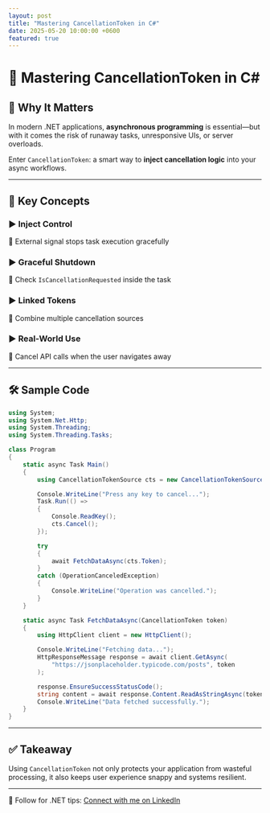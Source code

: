 ```yaml
---
layout: post
title: "Mastering CancellationToken in C#"
date: 2025-05-20 10:00:00 +0600
featured: true
---
```

# 🚦 Mastering CancellationToken in C#

## 🧠 Why It Matters
In modern .NET applications, **asynchronous programming** is essential—but with it comes the risk of runaway tasks, unresponsive UIs, or server overloads.

Enter `CancellationToken`: a smart way to **inject cancellation logic** into your async workflows.

---

## 🎯 Key Concepts

### ▶️ Inject Control  
🔹 External signal stops task execution gracefully

### ▶️ Graceful Shutdown  
🔹 Check `IsCancellationRequested` inside the task

### ▶️ Linked Tokens  
🔹 Combine multiple cancellation sources

### ▶️ Real-World Use  
🔹 Cancel API calls when the user navigates away

---

## 🛠️ Sample Code

```csharp
using System;
using System.Net.Http;
using System.Threading;
using System.Threading.Tasks;

class Program
{
    static async Task Main()
    {
        using CancellationTokenSource cts = new CancellationTokenSource();

        Console.WriteLine("Press any key to cancel...");
        Task.Run(() =>
        {
            Console.ReadKey();
            cts.Cancel();
        });

        try
        {
            await FetchDataAsync(cts.Token);
        }
        catch (OperationCanceledException)
        {
            Console.WriteLine("Operation was cancelled.");
        }
    }

    static async Task FetchDataAsync(CancellationToken token)
    {
        using HttpClient client = new HttpClient();

        Console.WriteLine("Fetching data...");
        HttpResponseMessage response = await client.GetAsync(
            "https://jsonplaceholder.typicode.com/posts", token
        );

        response.EnsureSuccessStatusCode();
        string content = await response.Content.ReadAsStringAsync(token);
        Console.WriteLine("Data fetched successfully.");
    }
}
```

---

## ✅ Takeaway

Using `CancellationToken` not only protects your application from wasteful processing, it also keeps user experience snappy and systems resilient.

---

🔵 Follow for .NET tips: [Connect with me on LinkedIn](https://www.linkedin.com/mynetwork/discovery-see-all/?usecase=PEOPLE_FOLLOWS&followMember=yaseerarafat)
